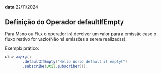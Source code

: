 **data** 22/11/2024
## Definição do Operador defaultIfEmpty
Para Mono ou Flux o operador irá devolver um valor para a emissão caso o fluxo reativo for vazio(Não há emissões a serem realizadas).

Exemplo prático:

```java 
Flux.empty()  
        .defaultIfEmpty("Hello World default if empty!")  
        .subscribe(Util.subscriber());
```
